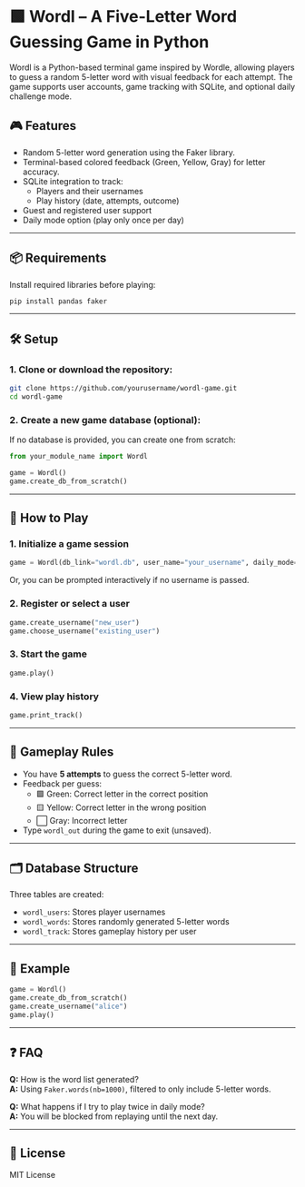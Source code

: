 # 🟩 Wordl – A Five-Letter Word Guessing Game in Python

Wordl is a Python-based terminal game inspired by Wordle, allowing players to guess a random 5-letter word with visual feedback for each attempt. The game supports user accounts, game tracking with SQLite, and optional daily challenge mode.

## 🎮 Features

- Random 5-letter word generation using the Faker library.
- Terminal-based colored feedback (Green, Yellow, Gray) for letter accuracy.
- SQLite integration to track:
  - Players and their usernames
  - Play history (date, attempts, outcome)
- Guest and registered user support
- Daily mode option (play only once per day)

---

## 📦 Requirements

Install required libraries before playing:

```bash
pip install pandas faker
```

---

## 🛠 Setup

### 1. Clone or download the repository:

```bash
git clone https://github.com/yourusername/wordl-game.git
cd wordl-game
```

### 2. Create a new game database (optional):

If no database is provided, you can create one from scratch:

```python
from your_module_name import Wordl

game = Wordl()
game.create_db_from_scratch()
```

---

## 🚀 How to Play

### 1. Initialize a game session

```python
game = Wordl(db_link="wordl.db", user_name="your_username", daily_mode=False)
```

Or, you can be prompted interactively if no username is passed.

### 2. Register or select a user

```python
game.create_username("new_user")
game.choose_username("existing_user")
```

### 3. Start the game

```python
game.play()
```

### 4. View play history

```python
game.print_track()
```

---

## 🧠 Gameplay Rules

- You have **5 attempts** to guess the correct 5-letter word.
- Feedback per guess:
  - 🟩 Green: Correct letter in the correct position
  - 🟨 Yellow: Correct letter in the wrong position
  - ⬜ Gray: Incorrect letter
- Type `wordl_out` during the game to exit (unsaved).

---

## 🗂 Database Structure

Three tables are created:

- `wordl_users`: Stores player usernames
- `wordl_words`: Stores randomly generated 5-letter words
- `wordl_track`: Stores gameplay history per user

---

## 🧪 Example

```python
game = Wordl()
game.create_db_from_scratch()
game.create_username("alice")
game.play()
```

---

## ❓ FAQ

**Q:** How is the word list generated?  
**A:** Using `Faker.words(nb=1000)`, filtered to only include 5-letter words.

**Q:** What happens if I try to play twice in daily mode?  
**A:** You will be blocked from replaying until the next day.

---

## 📄 License

MIT License

